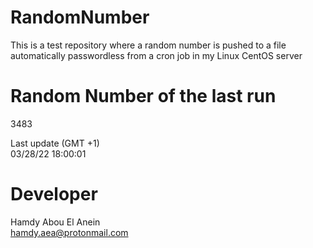 # RandomNumber    
This is a test repository where a random number is pushed to a file automatically passwordless from a cron job in my Linux CentOS server    
# Random Number of the last run   
3483
      
Last update (GMT +1)    
03/28/22 18:00:01
# Developer    
Hamdy Abou El Anein   
hamdy.aea@protonmail.com

